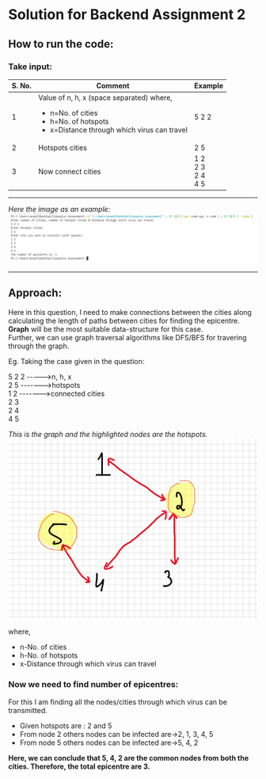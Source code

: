 # Solution for Backend Assignment 2

## **How to run the code**:

### Take input:

S. No. | Comment | Example
--- | --- | ---
1 | Value of n, h, x (space separated) where,<br /> <UL> <LI> n=No. of cities <LI>h=No. of hotspots <LI> x=Distance through which virus can travel </UL>| 5 2 2
2 | Hotspots cities | 2 5
3 | Now connect cities | 1 2 <br /> 2 3 <br /> 2 4 <br /> 4 5 


***
*Here the image as an example:*
![](2021-06-02-10-45-28.png)

---
## **Approach**:
Here in this question, I need to make connections between the cities along calculating the length of paths between cities for finding the epicentre. **Graph** will be the most suitable data-structure for this case. <br />
Further, we can use graph traversal algorithms like DFS/BFS for travering through the graph.

Eg. 
Taking the case given in the question:

5 2 2 ----->n, h, x <br />
2 5   ------->hotspots <br />
1 2   ------->connected cities <br />
2 3       
2 4  <br />
4 5  <br />

*This is the graph and the highlighted nodes are the hotspots.*
![](2021-06-02-09-45-55.png)

where,
- n-No. of cities
- h-No. of hotspots
- x-Distance through which virus can travel

### Now we need to find number of epicentres: <br />

For this I am finding all the nodes/cities through which virus can be transmitted.<br />
- Given hotspots are : 2 and 5
- From node 2 others nodes can be infected are->2, 1, 3, 4, 5 <br />
- From node 5 others nodes can be infected are->5, 4, 2 <br />

**Here, we can conclude that 5, 4, 2 are the common nodes from both the cities. Therefore, the total epicentre are 3.**




    

    


